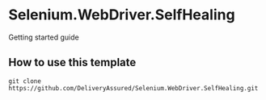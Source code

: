 # Selenium.WebDriver.SelfHealing

Getting started guide

## How to use this template

```shell
git clone https://github.com/DeliveryAssured/Selenium.WebDriver.SelfHealing.git
```
